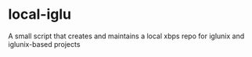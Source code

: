 # local-iglu
A small script that creates and maintains a local xbps repo for iglunix and iglunix-based projects
